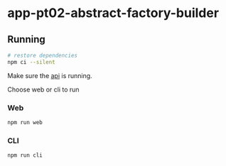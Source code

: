 # app-pt02-abstract-factory-builder

## Running


```sh
# restore dependencies
npm ci --silent
```

Make sure the [api](./../api/) is running.

Choose web or cli to run
### Web
```sh
npm run web
```

### CLI
```sh
npm run cli
```